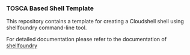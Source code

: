 ### TOSCA Based Shell Template 

This repository contains a template for creating a Cloudshell shell using shellfoundry command-line tool.

For detailed documentation please refer to the documentation of [shellfoundry](https://github.com/QualiSystems/shellfoundry)
